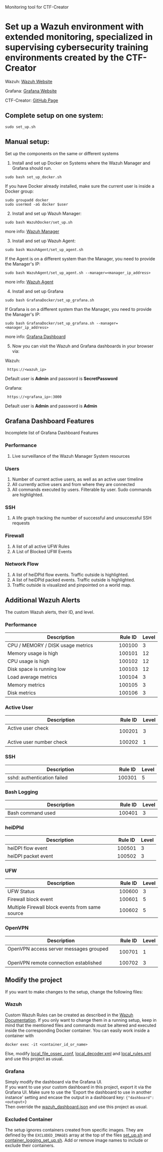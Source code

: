 Monitoring tool for CTF-Creator 

# Set up a Wazuh environment with extended monitoring, specialized in supervising cybersecurity training environments created by the CTF-Creator

Wazuh:    [Wazuh Website](https://wazuh.com/)

Grafana:  [Grafana Website](https://grafana.com/)

CTF-Creator: [GitHub Page](https://github.com/EMCL-Research-ITSecLab/ctf-creator)


## Complete setup on one system:
```
sudo set_up.sh
```

## Manual setup:

Set up the components on the same or different systems
1) Install and set up Docker on Systems where the Wazuh Manager and Grafana should run.
```
sudo bash set_up_docker.sh
```
If you have Docker already installed, make sure the current user is inside a Docker group:
```
sudo groupadd docker
sudo usermod -aG docker $user
```

2) Install and set up Wazuh Manager:
```
sudo bash WazuhDocker/set_up.sh
```
more info: [Wazuh Manager](https://github.com/EMCL-Research-ITSecLab/ctf-watcher/tree/main/WazuhDocker)

3) Install and set up Wazuh Agent:
```
sudo bash WazuhAgent/set_up_agent.sh
```
If the Agent is on a different system than the Manager, you need to provide the Manager's IP:
```
sudo bash WazuhAgent/set_up_agent.sh --manager=<manager_ip_address>
```

more info: [Wazuh Agent](https://github.com/EMCL-Research-ITSecLab/ctf-watcher/tree/main/WazuhAgent)

4) Install and set up Grafana
```
sudo bash GrafanaDocker/set_up_grafana.sh
```
If Grafana is on a different system than the Manager, you need to provide the Manager's IP:
```
sudo bash GrafanaDocker/set_up_grafana.sh --manager=<manager_ip_address>
```
more info: [Grafana Dashboard](https://github.com/EMCL-Research-ITSecLab/ctf-watcher/tree/main/GrafanaDocker) 

5) Now you can visit the Wazuh and Grafana dashboards in your browser via:

Wazuh:
```
 https://<wazuh_ip>
```
Default user is **Admin** and password is **SecretPassword** 

Grafana:
```
 https://<grafana_ip>:3000
```
Default user is **Admin** and password is **Admin** 


## Grafana Dashboard Features

Incomplete list of Grafana Dashboard Features

### Performance

1) Live surveillance of the Wazuh Manager System resources

### Users

1) Number of current active users, as well as an active user timeline
2) All currently active users and from where they are connected
3) All commands executed by users. Filterable by user. Sudo commands are highlighted.

### SSH
1) A life graph tracking the number of successful and unsuccessful SSH requests

### Firewall
1) A list of all active UFW Rules
2) A List of Blocked UFW Events

### Network Flow
1) A list of heiDPId flow events. Traffic outside is highlighted.
2) A list of heiDPId packed events. Traffic outside is highlighted.
3) Traffic outside is visualized and pinpointed on a world map.

## Additional Wazuh Alerts

The custom Wazuh alerts, their ID, and level. 
### Performance

| Description      | Rule ID      | Level |
| ------------- | ------------- | ------|
| CPU / MEMORY / DISK usage metrics | 100100 | 3 |
| Memory usage is high &nbsp;&nbsp;&nbsp;&nbsp;&nbsp;&nbsp;&nbsp;&nbsp;&nbsp;&nbsp;&nbsp;&nbsp;&nbsp;&nbsp;&nbsp;&nbsp;&nbsp;&nbsp;&nbsp;&nbsp;&nbsp;&nbsp;&nbsp;&nbsp;&nbsp;&nbsp;&nbsp;&nbsp;&nbsp;&nbsp;&nbsp;&nbsp;&nbsp;&nbsp;&nbsp;&nbsp;&nbsp;&nbsp;&nbsp;&nbsp;&nbsp;&nbsp;| 100101 | 12 |
| CPU usage is high | 100102 | 12 |
| Disk space is running low | 100103 | 12 |
| Load average metrics | 100104 | 3 |
| Memory metrics | 100105 | 3 |
| Disk metrics | 100106 | 3 |

### Active User

| Description      | Rule ID      | Level |
| ------------- | ------------- | ------|
| Active user check &nbsp;&nbsp;&nbsp;&nbsp;&nbsp;&nbsp;&nbsp;&nbsp;&nbsp;&nbsp;&nbsp;&nbsp;&nbsp;&nbsp;&nbsp;&nbsp;&nbsp;&nbsp;&nbsp;&nbsp;&nbsp;&nbsp;&nbsp;&nbsp;&nbsp;&nbsp;&nbsp;&nbsp;&nbsp;&nbsp;&nbsp;&nbsp;&nbsp;&nbsp;&nbsp;&nbsp;&nbsp;&nbsp;&nbsp;&nbsp;&nbsp;&nbsp;&nbsp;&nbsp;&nbsp;&nbsp;&nbsp;&nbsp;&nbsp;&nbsp;| 100201 | 3 |
| Active user number check | 100202 | 1 |


### SSH

| Description     | Rule ID      | Level |
| ------------- | ------------- | ------|
| sshd: authentication failed &nbsp;&nbsp;&nbsp;&nbsp;&nbsp;&nbsp;&nbsp;&nbsp;&nbsp;&nbsp;&nbsp;&nbsp;&nbsp;&nbsp;&nbsp;&nbsp;&nbsp;&nbsp;&nbsp;&nbsp;&nbsp;&nbsp;&nbsp;&nbsp;&nbsp;&nbsp;&nbsp;&nbsp;&nbsp;&nbsp;&nbsp;&nbsp;&nbsp;&nbsp;| 100301 | 5 |

### Bash Logging

| Description      | Rule ID      | Level |
| ------------- | ------------- | ------|
| Bash command used &nbsp;&nbsp;&nbsp;&nbsp;&nbsp;&nbsp;&nbsp;&nbsp;&nbsp;&nbsp;&nbsp;&nbsp;&nbsp;&nbsp;&nbsp;&nbsp;&nbsp;&nbsp;&nbsp;&nbsp;&nbsp;&nbsp;&nbsp;&nbsp;&nbsp;&nbsp;&nbsp;&nbsp;&nbsp;&nbsp;&nbsp;&nbsp;&nbsp;&nbsp;&nbsp;&nbsp;&nbsp;&nbsp;&nbsp;&nbsp;&nbsp;&nbsp;&nbsp;&nbsp;| 100401 | 3 |

### heiDPId

| Description      | Rule ID      | Level |
| ------------- | ------------- | ------|
| heiDPI flow event &nbsp;&nbsp;&nbsp;&nbsp;&nbsp;&nbsp;&nbsp;&nbsp;&nbsp;&nbsp;&nbsp;&nbsp;&nbsp;&nbsp;&nbsp;&nbsp;&nbsp;&nbsp;&nbsp;&nbsp;&nbsp;&nbsp;&nbsp;&nbsp;&nbsp;&nbsp;&nbsp;&nbsp;&nbsp;&nbsp;&nbsp;&nbsp;&nbsp;&nbsp;&nbsp;&nbsp;&nbsp;&nbsp;&nbsp;&nbsp;&nbsp;&nbsp;&nbsp;&nbsp;&nbsp;&nbsp;&nbsp;&nbsp;&nbsp; | 100501 | 3 |
| heiDPI packet event | 100502 | 3 |


### UFW

| Description      | Rule ID      | Level |
| ------------- | ------------- | ------|
| UFW Status | 100600 | 3 |
| Firewall block event | 100601 | 5 |
| Multiple Firewall block events from same source | 100602 | 5 |

### OpenVPN

| Description      | Rule ID      | Level |
| ------------- | ------------- | ------|
| OpenVPN access server messages grouped &nbsp;&nbsp;&nbsp;&nbsp;&nbsp;&nbsp;&nbsp;&nbsp;| 100701 | 1 |
| OpenVPN remote connection established | 100702 | 3 |

## Modify the project

If you want to make changes to the setup, change the following files:
### Wazuh
Custom Wazuh Rules can be created as described in the [Wazuh Documentation](https://documentation.wazuh.com/current/user-manual/ruleset/rules/custom.html).
If you only want to change them in a running setup, keep in mind that the mentioned files and commands must be altered and executed inside the corresponding Docker container. You can easily work inside a container with 
```
docker exec -it <container_id_or_name>
```
Else, modify [local_file_ossec_conf](https://github.com/EMCL-Research-ITSecLab/ctf-watcher/blob/main/WazuhAgent/config/localfile_ossec_config), [local_decoder.xml](https://github.com/EMCL-Research-ITSecLab/ctf-watcher/blob/main/WazuhDocker/config/local_decoder.xml) and [local_rules.xml](https://github.com/EMCL-Research-ITSecLab/ctf-watcher/blob/main/WazuhDocker/config/local_rules.xml) and use this project as usual.

### Grafana
Simply modify the dashboard via the Grafana UI.\
If you want to use your custom dashboard in this project, export it via the Grafana UI. Make sure to use the 'Export the dashboard to use in another instance' setting and encase the output in a dashboard key: ```{"dashboard":<outuput>}```\
Then override the [wazuh_dashboard.json](https://github.com/EMCL-Research-ITSecLab/ctf-watcher/blob/main/GrafanaDocker/config/wazuh_dashboard.json) and use this project as usual.

### Excluded Container
The setup ignores containers created from specific images. They are defined by the `EXCLUDED_IMAGES` array at the top of the files
[set_up.sh](https://github.com/EMCL-Research-ITSecLab/ctf-watcher/blob/main/set_up.sh) and 
[container_logging_set_up.sh](https://github.com/EMCL-Research-ITSecLab/ctf-watcher/blob/main/WazuhAgent/config/container_logging_set_up.sh). Add or remove image names to include or exclude their containers.








